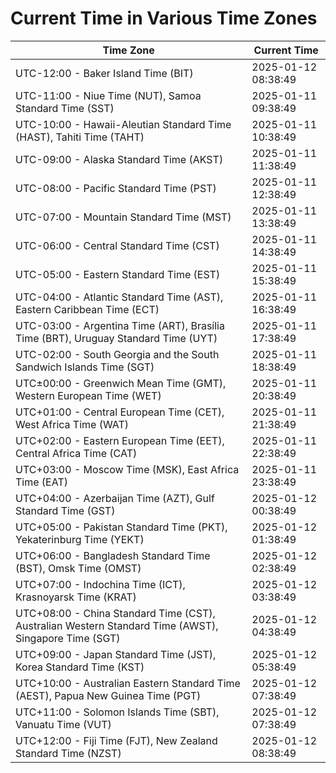 # Current Time in Various Time Zones

| Time Zone | Current Time |
|-----------|--------------|
| UTC-12:00 - Baker Island Time (BIT) | 2025-01-12 08:38:49 |
| UTC-11:00 - Niue Time (NUT), Samoa Standard Time (SST) | 2025-01-11 09:38:49 |
| UTC-10:00 - Hawaii-Aleutian Standard Time (HAST), Tahiti Time (TAHT) | 2025-01-11 10:38:49 |
| UTC-09:00 - Alaska Standard Time (AKST) | 2025-01-11 11:38:49 |
| UTC-08:00 - Pacific Standard Time (PST) | 2025-01-11 12:38:49 |
| UTC-07:00 - Mountain Standard Time (MST) | 2025-01-11 13:38:49 |
| UTC-06:00 - Central Standard Time (CST) | 2025-01-11 14:38:49 |
| UTC-05:00 - Eastern Standard Time (EST) | 2025-01-11 15:38:49 |
| UTC-04:00 - Atlantic Standard Time (AST), Eastern Caribbean Time (ECT) | 2025-01-11 16:38:49 |
| UTC-03:00 - Argentina Time (ART), Brasília Time (BRT), Uruguay Standard Time (UYT) | 2025-01-11 17:38:49 |
| UTC-02:00 - South Georgia and the South Sandwich Islands Time (SGT) | 2025-01-11 18:38:49 |
| UTC±00:00 - Greenwich Mean Time (GMT), Western European Time (WET) | 2025-01-11 20:38:49 |
| UTC+01:00 - Central European Time (CET), West Africa Time (WAT) | 2025-01-11 21:38:49 |
| UTC+02:00 - Eastern European Time (EET), Central Africa Time (CAT) | 2025-01-11 22:38:49 |
| UTC+03:00 - Moscow Time (MSK), East Africa Time (EAT) | 2025-01-11 23:38:49 |
| UTC+04:00 - Azerbaijan Time (AZT), Gulf Standard Time (GST) | 2025-01-12 00:38:49 |
| UTC+05:00 - Pakistan Standard Time (PKT), Yekaterinburg Time (YEKT) | 2025-01-12 01:38:49 |
| UTC+06:00 - Bangladesh Standard Time (BST), Omsk Time (OMST) | 2025-01-12 02:38:49 |
| UTC+07:00 - Indochina Time (ICT), Krasnoyarsk Time (KRAT) | 2025-01-12 03:38:49 |
| UTC+08:00 - China Standard Time (CST), Australian Western Standard Time (AWST), Singapore Time (SGT) | 2025-01-12 04:38:49 |
| UTC+09:00 - Japan Standard Time (JST), Korea Standard Time (KST) | 2025-01-12 05:38:49 |
| UTC+10:00 - Australian Eastern Standard Time (AEST), Papua New Guinea Time (PGT) | 2025-01-12 07:38:49 |
| UTC+11:00 - Solomon Islands Time (SBT), Vanuatu Time (VUT) | 2025-01-12 07:38:49 |
| UTC+12:00 - Fiji Time (FJT), New Zealand Standard Time (NZST) | 2025-01-12 08:38:49 |
